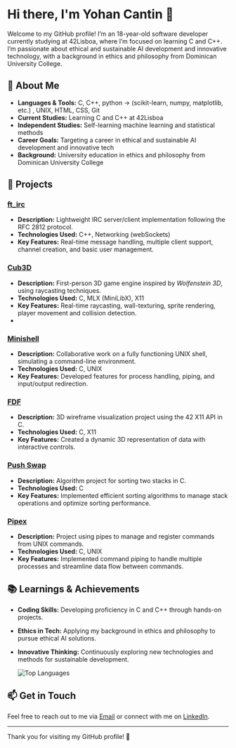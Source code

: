 # Hi there, I'm Yohan Cantin 👋

Welcome to my GitHub profile! I’m an 18-year-old software developer currently studying at 42Lisboa, where I’m focused on learning C and C++. I’m passionate about ethical and sustainable AI development and innovative technology, with a background in ethics and philosophy from Dominican University College.

## 🚀 About Me

- **Languages & Tools:** C, C++, python -> (scikit-learn, numpy, matplotlib, etc.) , UNIX, HTML, CSS, Git
- **Current Studies:** Learning C and C++ at 42Lisboa
- **Independent Studies:** Self-learning machine learning and statistical methods
- **Career Goals:** Targeting a career in ethical and sustainable AI development and innovative tech
- **Background:** University education in ethics and philosophy from Dominican University College

## 🌟 Projects

### [ft_irc](https://github.com/Cremdemout1/ft_irc)
- **Description:** Lightweight IRC server/client implementation following the RFC 2812 protocol.
- **Technologies Used:** C++, Networking (webSockets)
- **Key Features:** Real-time message handling, multiple client support, channel creation, and basic user management.

### [Cub3D](https://github.com/Cremdemout1/cub3d)
- **Description:** First-person 3D game engine inspired by *Wolfenstein 3D*, using raycasting techniques.
- **Technologies Used:** C, MLX (MiniLibX), X11
- **Key Features:** Real-time raycasting, wall-texturing, sprite rendering, player movement and collision detection.
- 
### [Minishell](https://github.com/Cremdemout1/minishell)
- **Description:** Collaborative work on a fully functioning UNIX shell, simulating a command-line environment.
- **Technologies Used:** C, UNIX
- **Key Features:** Developed features for process handling, piping, and input/output redirection.

### [FDF](https://github.com/Cremdemout1/FdF)
- **Description:** 3D wireframe visualization project using the 42 X11 API in C.
- **Technologies Used:** C, X11
- **Key Features:** Created a dynamic 3D representation of data with interactive controls.

### [Push Swap](https://github.com/Cremdemout1/push_swap)
- **Description:** Algorithm project for sorting two stacks in C.
- **Technologies Used:** C
- **Key Features:** Implemented efficient sorting algorithms to manage stack operations and optimize sorting performance.

### [Pipex](https://github.com/Cremdemout1/42pipex)
- **Description:** Project using pipes to manage and register commands from UNIX commands.
- **Technologies Used:** C, UNIX
- **Key Features:** Implemented command piping to handle multiple processes and streamline data flow between commands.

## 📚 Learnings & Achievements

- **Coding Skills:** Developing proficiency in C and C++ through hands-on projects.
- **Ethics in Tech:** Applying my background in ethics and philosophy to pursue ethical AI solutions.
- **Innovative Thinking:** Continuously exploring new technologies and methods for sustainable development.

    ![Top Languages](https://github-readme-stats.vercel.app/api/top-langs/?username=Cremdemout1&layout=compact&theme=radical&langs_count=6)

## 📫 Get in Touch

Feel free to reach out to me via [Email](mailto:yohancantin22@gmail.com) or connect with me on [LinkedIn](https://www.linkedin.com/in/yohan-cantin-562867240).

---

Thank you for visiting my GitHub profile! 🎉
